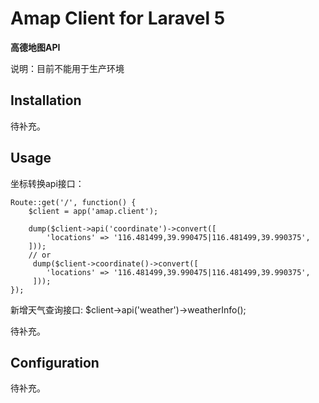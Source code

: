 # Amap Client for Laravel 5

**高德地图API**

说明：目前不能用于生产环境

## Installation

待补充。

## Usage

坐标转换api接口：
```
Route::get('/', function() {
    $client = app('amap.client');

    dump($client->api('coordinate')->convert([
        'locations' => '116.481499,39.990475|116.481499,39.990375',
    ]));
    // or
     dump($client->coordinate()->convert([
        'locations' => '116.481499,39.990475|116.481499,39.990375',
     ]));
});
```

新增天气查询接口: $client->api('weather')->weatherInfo();

待补充。

## Configuration

待补充。

